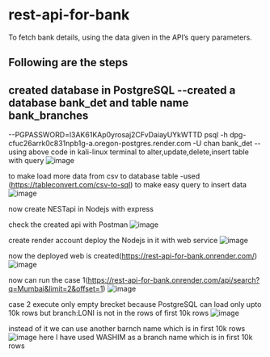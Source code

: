 # rest-api-for-bank
To fetch bank details, using the data given in the API’s query parameters.

## Following are the steps

created database in PostgreSQL
--created a database bank_det and table name bank_branches
--
--PGPASSWORD=l3AK61KAp0yrosaj2CFvDaiayUYkWTTD psql -h dpg-cfuc26arrk0c831npb1g-a.oregon-postgres.render.com -U chan bank_det
--using above code in kali-linux terminal to alter,update,delete,insert table with query
![image](https://user-images.githubusercontent.com/94432813/221778708-46cc1ed4-ec37-4984-934c-83e37b53804d.png)

to make load more data from csv to database table -used (https://tableconvert.com/csv-to-sql) to make easy query to insert data
![image](https://user-images.githubusercontent.com/94432813/221778605-f69a4354-7da6-48ff-a51a-436ddfdb3982.png)

now create NESTapi in Nodejs with express

check the created api with Postman
![image](https://user-images.githubusercontent.com/94432813/221780165-add8d798-c3c3-48d1-97ae-dbc0deafb29c.png)

create render account deploy the Nodejs in it with web service
![image](https://user-images.githubusercontent.com/94432813/221779993-c9849fe3-23ec-4dda-a53f-f7223669537e.png)

now the deployed web is created(https://rest-api-for-bank.onrender.com/)
![image](https://user-images.githubusercontent.com/94432813/221780904-ca0b3fb2-b49a-46db-8348-9e47e7b08d7d.png)

now can run the case 1(https://rest-api-for-bank.onrender.com/api/search?q=Mumbai&limit=2&offset=1)
![image](https://user-images.githubusercontent.com/94432813/221781024-29fc77e6-9ad6-4887-b689-525f96d548f9.png)

case 2 execute only empty brecket because PostgreSQL can load only upto 10k rows but branch:LONI is not in the rows of first 10k rows
![image](https://user-images.githubusercontent.com/94432813/221782568-6bfafe67-40f8-42f2-beb0-b782aa58369c.png)

instead of it we can use another barnch name which is in first 10k rows 
![image](https://user-images.githubusercontent.com/94432813/221782296-fb7044c7-7b0e-44ff-b065-4191a918f6b2.png)
here I have used WASHIM as a branch name which is in first 10k rows



